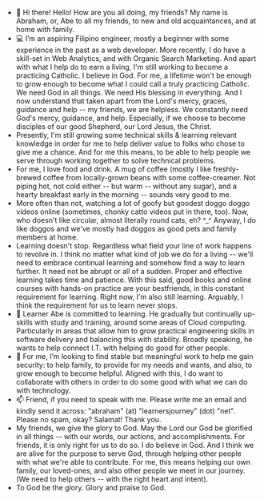 - 👋  Hi there! Hello! How are you all doing, my friends? My name is Abraham, or, Abe to all my friends, to new and old acquaintances, and at home with family.
- 💻  I’m an aspiring Filipino engineer, mostly a beginner with some experience in the past as a web developer. More recently, I do have a skill-set in Web Analytics, and with Organic Search Marketing. And apart with what I help do to earn a living, I'm still working to become a practicing Catholic. I believe in God. For me, a lifetime won't be enough to grow enough to become what I could call a truly practicing Catholic. We need God in all things. We need His blessing in everything. And I now understand that taken apart from the Lord's mercy, graces, guidance and help -- my friends, we are helpless. We constantly need God's mercy, guidance, and help. Especially, if we choose to become disciples of our good Shepherd, our Lord Jesus, the Christ.
- Presently, I'm still growing some technical skills & learning relevant knowledge in order for me to help deliver value to folks who chose to give me a chance. And for me this means, to be able to help people we serve through working together to solve technical problems.
- For me, I love food and drink. A mug of coffee (mostly I like freshly-brewed coffee from locally-grown beans with some coffee-creamer. Not piping hot, not cold either -- but warm -- without any sugar), and a hearty breakfast early in the morning -- sounds very good to me.
- More often than not, watching a lot of goofy but goodest doggo doggo videos online (sometimes, chonky catto videos put in there, too). Now, who doesn't like circular, almost literally round cats, eh? ^_^ Anyway, I do like doggos and we've mostly had doggos as good pets and family members at home.
- Learning doesn't stop. Regardless what field your line of work happens to revolve in. I think no matter what kind of job we do for a living -- we'll need to embrace continual learning and somehow find a way to learn further. It need not be abrupt or all of a sudden. Proper and effective learning takes time and patience. With this said, good books and online courses with hands-on practice are your bestfriends, in this constant requirement for learning. Right now, I'm also still learning. Arguably, I think the requirement for us to learn never stops.
- 🌱  Learner Abe is committed to learning. He gradually but continually up-skills with study and training, around some areas of Cloud computing. Particularly in areas that allow him to grow practical engineering skills in software delivery and balancing this with stability. Broadly speaking, he wants to help connect I.T. with helping do good for other people.
- 💞️  For me, I’m looking to find stable but meaningful work to help me gain security: to help family, to provide for my needs and wants, and also, to grow enough to become helpful. Aligned with this, I do want to collaborate with others in order to do some good with what we can do with technology.
- 📫  Friend, if you need to speak with me. Please write me an email and kindly send it across: "abraham" (at) "learnersjourney" (dot) "net". Please no spam, okay? Salamat! Thank you.
- My friends, we give the glory to God. May the Lord our God be glorified in all things -- with our words, our actions, and accomplishments. For friends, it is only right for us to do so. I do believe in God. And I think we are alive for the purpose to serve God, through helping other people with what we're able to contribute. For me, this means helping our own family, our loved-ones, and also other people we meet in our journey. (We need to help others -- with the right heart and intent).
- To God be the glory. Glory and praise to God.

<!---
abormate/abormate is a ✨ special ✨ repository because its `README.md` (this file) appears on your GitHub profile.
You can click the Preview link to take a look at your changes.
--->
